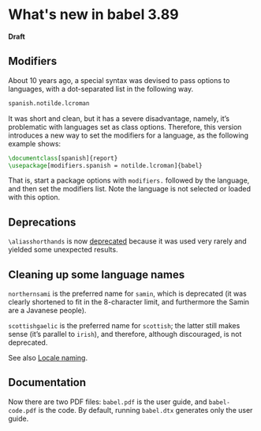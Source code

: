 # What's new in babel 3.89

**Draft**

## Modifiers

About 10 years ago, a special syntax was devised to pass options to
languages, with a dot-separated list in the following way.
```tex
spanish.notilde.lcroman
```
It was short and clean, but it has a severe disadvantage, namely, it’s
problematic with languages set as class options. Therefore, this
version introduces a new way to set the modifiers for a language, as
the following example shows:
```tex
\documentclass[spanish]{report}
\usepackage[modifiers.spanish = notilde.lcroman]{babel}
```
That is, start a package options with `modifiers.` followed by the
language, and then set the modifiers list. Note the language is not
selected or loaded with this option.

## Deprecations

`\aliasshorthands` is now
[deprecated](https://latex3.github.io/babel/guides/old-and-deprecated-functions.html)
because it was used very rarely and yielded some unexpected results.

## Cleaning up some language names

`northernsami` is the preferred name for `samin`, which is
deprecated (it was clearly shortened to fit in the 8-character limit,
and furthermore the Samin are a Javanese people).

`scottishgaelic` is the preferred name for `scottish`; the latter still
makes sense (it’s parallel to `irish`), and therefore, although
discouraged, is not deprecated.

See also
[Locale
naming](https://latex3.github.io/babel/guides/locale-naming.html).

## Documentation

Now there are two PDF files: `babel.pdf` is the user guide, and
`babel-code.pdf` is the code. By default, running `babel.dtx` generates
only the user guide.

